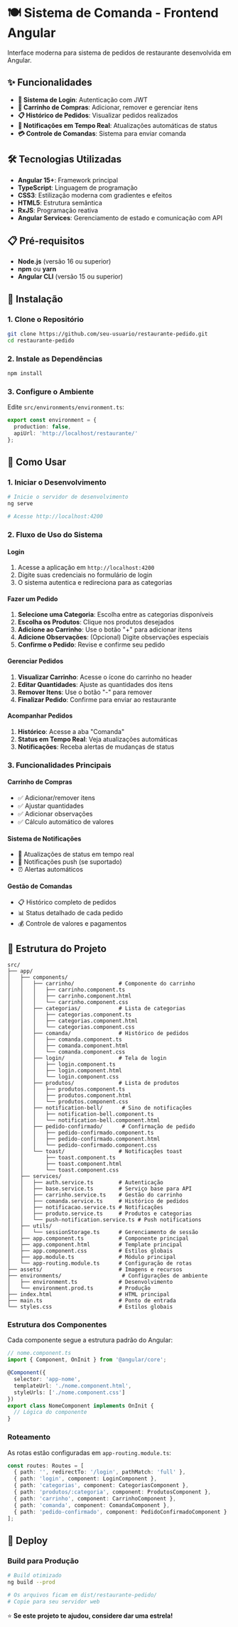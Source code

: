 # 🍽️ Sistema de Comanda - Frontend Angular

Interface moderna para sistema de pedidos de restaurante desenvolvida em Angular.

## ✨ Funcionalidades

- **🔐 Sistema de Login**: Autenticação com JWT
- **🛒 Carrinho de Compras**: Adicionar, remover e gerenciar itens
- **📋 Histórico de Pedidos**: Visualizar pedidos realizados
- **🔔 Notificações em Tempo Real**: Atualizações automáticas de status
- **💳 Controle de Comandas**: Sistema para enviar comanda

## 🛠️ Tecnologias Utilizadas

- **Angular 15+**: Framework principal
- **TypeScript**: Linguagem de programação
- **CSS3**: Estilização moderna com gradientes e efeitos
- **HTML5**: Estrutura semântica
- **RxJS**: Programação reativa
- **Angular Services**: Gerenciamento de estado e comunicação com API

## 📋 Pré-requisitos

- **Node.js** (versão 16 ou superior)
- **npm** ou **yarn**
- **Angular CLI** (versão 15 ou superior)

## 🚀 Instalação

### 1. Clone o Repositório

```bash
git clone https://github.com/seu-usuario/restaurante-pedido.git
cd restaurante-pedido
```

### 2. Instale as Dependências

```bash
npm install
```

### 3. Configure o Ambiente

Edite `src/environments/environment.ts`:

```typescript
export const environment = {
  production: false,
  apiUrl: 'http://localhost/restaurante/'
};
```


## 🎯 Como Usar

### 1. Iniciar o Desenvolvimento

```bash
# Inicie o servidor de desenvolvimento
ng serve

# Acesse http://localhost:4200
```

### 2. Fluxo de Uso do Sistema

#### **Login**
1. Acesse a aplicação em `http://localhost:4200`
2. Digite suas credenciais no formulário de login
3. O sistema autentica e redireciona para as categorias

#### **Fazer um Pedido**
1. **Selecione uma Categoria**: Escolha entre as categorias disponíveis
2. **Escolha os Produtos**: Clique nos produtos desejados
3. **Adicione ao Carrinho**: Use o botão "+" para adicionar itens
4. **Adicione Observações**: (Opcional) Digite observações especiais
5. **Confirme o Pedido**: Revise e confirme seu pedido

#### **Gerenciar Pedidos**
1. **Visualizar Carrinho**: Acesse o ícone do carrinho no header
2. **Editar Quantidades**: Ajuste as quantidades dos itens
3. **Remover Itens**: Use o botão "-" para remover
4. **Finalizar Pedido**: Confirme para enviar ao restaurante

#### **Acompanhar Pedidos**
1. **Histórico**: Acesse a aba "Comanda"
2. **Status em Tempo Real**: Veja atualizações automáticas
3. **Notificações**: Receba alertas de mudanças de status

### 3. Funcionalidades Principais

#### **Carrinho de Compras**
- ✅ Adicionar/remover itens
- ✅ Ajustar quantidades
- ✅ Adicionar observações
- ✅ Cálculo automático de valores

#### **Sistema de Notificações**
- 🔔 Atualizações de status em tempo real
- 📱 Notificações push (se suportado)
- ⏰ Alertas automáticos

#### **Gestão de Comandas**
- 📋 Histórico completo de pedidos
- 📊 Status detalhado de cada pedido
- 💰 Controle de valores e pagamentos

## 📁 Estrutura do Projeto

```
src/
├── app/
│   ├── components/
│   │   ├── carrinho/              # Componente do carrinho
│   │   │   ├── carrinho.component.ts
│   │   │   ├── carrinho.component.html
│   │   │   └── carrinho.component.css
│   │   ├── categorias/            # Lista de categorias
│   │   │   ├── categorias.component.ts
│   │   │   ├── categorias.component.html
│   │   │   └── categorias.component.css
│   │   ├── comanda/               # Histórico de pedidos
│   │   │   ├── comanda.component.ts
│   │   │   ├── comanda.component.html
│   │   │   └── comanda.component.css
│   │   ├── login/                 # Tela de login
│   │   │   ├── login.component.ts
│   │   │   ├── login.component.html
│   │   │   └── login.component.css
│   │   ├── produtos/              # Lista de produtos
│   │   │   ├── produtos.component.ts
│   │   │   ├── produtos.component.html
│   │   │   └── produtos.component.css
│   │   ├── notification-bell/      # Sino de notificações
│   │   │   ├── notification-bell.component.ts
│   │   │   └── notification-bell.component.html
│   │   ├── pedido-confirmado/      # Confirmação de pedido
│   │   │   ├── pedido-confirmado.component.ts
│   │   │   ├── pedido-confirmado.component.html
│   │   │   └── pedido-confirmado.component.css
│   │   └── toast/                 # Notificações toast
│   │       ├── toast.component.ts
│   │       ├── toast.component.html
│   │       └── toast.component.css
│   ├── services/
│   │   ├── auth.service.ts        # Autenticação
│   │   ├── base.service.ts        # Serviço base para API
│   │   ├── carrinho.service.ts    # Gestão do carrinho
│   │   ├── comanda.service.ts     # Histórico de pedidos
│   │   ├── notificacao.service.ts # Notificações
│   │   ├── produto.service.ts     # Produtos e categorias
│   │   └── push-notification.service.ts # Push notifications
│   ├── utils/
│   │   └── sessionStorage.ts      # Gerenciamento de sessão
│   ├── app.component.ts           # Componente principal
│   ├── app.component.html         # Template principal
│   ├── app.component.css          # Estilos globais
│   ├── app.module.ts              # Módulo principal
│   └── app-routing.module.ts      # Configuração de rotas
├── assets/                        # Imagens e recursos
├── environments/                   # Configurações de ambiente
│   ├── environment.ts             # Desenvolvimento
│   └── environment.prod.ts        # Produção
├── index.html                     # HTML principal
├── main.ts                        # Ponto de entrada
└── styles.css                     # Estilos globais
```

### Estrutura dos Componentes

Cada componente segue a estrutura padrão do Angular:

```typescript
// nome.component.ts
import { Component, OnInit } from '@angular/core';

@Component({
  selector: 'app-nome',
  templateUrl: './nome.component.html',
  styleUrls: ['./nome.component.css']
})
export class NomeComponent implements OnInit {
  // Lógica do componente
}
```


### Roteamento

As rotas estão configuradas em `app-routing.module.ts`:

```typescript
const routes: Routes = [
  { path: '', redirectTo: '/login', pathMatch: 'full' },
  { path: 'login', component: LoginComponent },
  { path: 'categorias', component: CategoriasComponent },
  { path: 'produtos/:categoria', component: ProdutosComponent },
  { path: 'carrinho', component: CarrinhoComponent },
  { path: 'comanda', component: ComandaComponent },
  { path: 'pedido-confirmado', component: PedidoConfirmadoComponent }
];
```


## 🚀 Deploy

### Build para Produção

```bash
# Build otimizado
ng build --prod

# Os arquivos ficam em dist/restaurante-pedido/
# Copie para seu servidor web
```




⭐ **Se este projeto te ajudou, considere dar uma estrela!**
